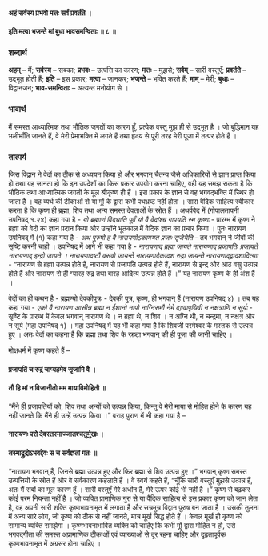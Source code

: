 #### अहं सर्वस्य प्रभवो मत्तः सर्वं प्रवर्तते ।
#### इति मत्वा भजन्ते मां बुधा भावसमन्विताः ॥ ८ ॥

### शब्दार्थ

**अहम्** – मैं; **सर्वस्य** – सबका; **प्रभवः** – उत्पत्ति का कारण; **मत्तः** – मुझसे; **सर्वम्** – सारी वस्तुएँ; **प्रवर्तते** – उद्भूत होती हैं; **इति** – इस प्रकार; **मत्वा** – जानकर; **भजन्ते** – भक्ति करते हैं; **माम्** – मेरी; **बुधाः** – विद्वानजन; **भाव-समन्विताः** – अत्यन्त मनोयोग से ।

### भावार्थ

मैं समस्त आध्यात्मिक तथा भौतिक जगतों का कारण हूँ, प्रत्येक वस्तु मुझ ही से उद्भूत है । जो बुद्धिमान यह भलीभाँति जानते हैं, वे मेरी प्रेमाभक्ति में लगते हैं तथा हृदय से पूरी तरह मेरी पूजा में तत्पर होते हैं ।

### तात्पर्य

जिस विद्वान ने वेदों का ठीक से अध्ययन किया हो और भगवान् चैतन्य जैसे अधिकारियों से ज्ञान प्राप्त किया हो तथा यह जानता हो कि इन उपदेशों का किस प्रकार उपयोग करना चाहिए, वही यह समझ सकता है कि भौतिक तथा आध्यात्मिक जगतों के मूल श्रीकृष्ण ही हैं । इस प्रकार के ज्ञान से वह भगवद्भक्ति में स्थिर हो जाता है । वह व्यर्थ की टीकाओं से या मूों के द्वारा कभी पथभ्रष्ट नहीं होता । सारा वैदिक साहित्य स्वीकार करता है कि कृष्ण ही ब्रह्मा, शिव तथा अन्य समस्त देवताओं के स्रोत हैं । अथर्ववेद में (गोपालतापनी उपनिषद् १.२४) कहा गया है - *यो ब्रह्माणं विदधाति पूर्वं यो वै वेदांश्च गापयति स्म कृष्णः* - प्रारम्भ में कृष्ण ने ब्रह्मा को वेदों का ज्ञान प्रदान किया और उन्होंने भूतकाल में वैदिक ज्ञान का प्रचार किया । पुनः नारायण उपनिषद् में (१) कहा गया है - *अथ पुरुषो ह वै नारायणोऽकामयत प्रजाः सृजेयेति* - तब भगवान् ने जीवों की सृष्टि करनी चाही । उपनिषद् में आगे भी कहा गया है - *नारायणाद् ब्रह्मा जायते नारायणाद् प्रजापतिः प्रजायते नारायणाद् इन्द्रो जायते । नारायणादष्टौ वसवो जायन्ते नारायणादेकादश रुद्रा जायन्ते नारायणाद्द्वादशादित्याः* - “नारायण से ब्रह्मा उत्पन्न होते हैं, नारायण से प्रजापति उत्पन्न होते हैं, नारायण से इन्द्र और आठ वसु उत्पन्न होते हैं और नारायण से ही ग्यारह रुद्र तथा बारह आदित्य उत्पन्न होते हैं ।” यह नारायण कृष्ण के ही अंश हैं ।

वेदों का ही कथन है - ब्रह्मण्यो देवकीपुत्रः - देवकी पुत्र, कृष्ण, ही भगवान् हैं (नारायण उपनिषद् ४) । तब यह कहा गया - *एको वै नारायण आसीन्न ब्रह्मा न ईशानो नापो नाग्निसमौ नेमे द्यावापृथिवी न नक्षत्राणि न सूर्यः* - सृष्टि के प्रारम्भ में केवल भगवान् नारायण थे । न ब्रह्मा थे, न शिव । न अग्नि थी, न चन्द्रमा, न नक्षत्र और न सूर्य (महा उपनिषद् १) । महा उपनिषद् में यह भी कहा गया है कि शिवजी परमेश्वर के मस्तक से उत्पन्न हुए । अतः वेदों का कहना है कि ब्रह्मा तथा शिव के स्रष्टा भगवान् की ही पूजा की जानी चाहिए ।

मोक्षधर्म में कृष्ण कहते हैं –

#### प्रजापतिं च रुद्रं चाप्यहमेव सृजामि वै ।
#### तौ हि मां न विजानीतो मम मायाविमोहितौ ॥

“मैंने ही प्रजापतियों को, शिव तथा अन्यों को उत्पन्न किया, किन्तु वे मेरी माया से मोहित होने के कारण यह नहीं जानते कि मैंने ही उन्हें उत्पन्न किया ।” वराह पुराण में भी कहा गया है –

#### नारायणः परो देवस्तस्माज्जातश्चतुर्मुखः ।
#### तस्माद्रुद्रोऽभवद्देवः स च सर्वज्ञतां गतः ॥

“नारायण भगवान् हैं, जिनसे ब्रह्मा उत्पन्न हुए और फिर ब्रह्मा से शिव उत्पन्न हुए ।” भगवान् कृष्ण समस्त उत्पत्तियों के स्रोत हैं और वे सर्वकारण कहलाते हैं । वे स्वयं कहते हैं, “चूँकि सारी वस्तुएँ मुझसे उत्पन्न हैं, अतः मैं सबों का मूल कारण हूँ । सारी वस्तुएँ मेरे अधीन हैं, मेरे ऊपर कोई भी नहीं है ।” कृष्ण से बढ़कर कोई परम नियन्ता नहीं है । जो व्यक्ति प्रामाणिक गुरु से या वैदिक साहित्य से इस प्रकार कृष्ण को जान लेता है, वह अपनी सारी शक्ति कृष्णभावनामृत में लगाता है और सचमुच विद्वान पुरुष बन जाता है । उसकी तुलना में अन्य सारे लोग, जो कृष्ण को ठीक से नहीं जानते, मात्र मूर्ख सिद्ध होते हैं । केवल मूर्ख ही कृष्ण को सामान्य व्यक्ति समझेगा । कृष्णभावनाभावित व्यक्ति को चाहिए कि कभी मूों द्वारा मोहित न हो, उसे भगवद्गीता की समस्त अप्रामाणिक टीकाओं एवं व्याख्याओं से दूर रहना चाहिए और दृढ़तापूर्वक कृष्णभावनामृत में अग्रसर होना चाहिए ।